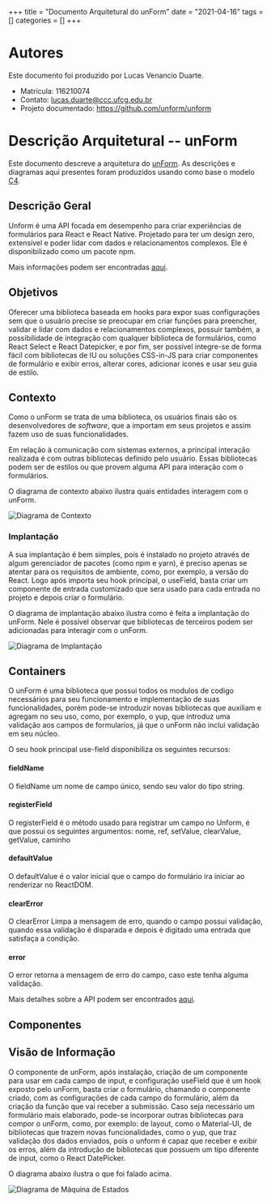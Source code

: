 +++
title = "Documento Arquitetural do unForm"
date = "2021-04-16"
tags = []
categories = []
+++

# Autores

Este documento foi produzido por Lucas Venancio Duarte.

- Matrícula: 116210074
- Contato: lucas.duarte@ccc.ufcg.edu.br
- Projeto documentado: https://github.com/unform/unform

# Descrição Arquitetural -- unForm

Este documento descreve a arquitetura do [unForm](https://github.com/unform/unform).
As descrições e diagramas aqui presentes foram produzidos usando como base o modelo [C4](https://c4model.com/).

## Descrição Geral

Unform é uma API focada em desempenho para criar experiências de formulários para React e React Native. Projetado para ter um design zero, extensível e poder lidar com dados e relacionamentos complexos. Ele é disponibilizado como um pacote npm.

Mais informações podem ser encontradas [aqui](https://unform.dev/).

## Objetivos

Oferecer uma biblioteca baseada em hooks para expor suas configurações sem que o usuário precise se preocupar em criar funções para preencher, validar e lidar com dados e relacionamentos complexos, possuir também, a possibilidade de integração com qualquer biblioteca de formulários, como React Select e React Datepicker, e por fim, ser possível integre-se de forma fácil  com bibliotecas de IU ou soluções CSS-in-JS para criar componentes de formulário e exibir erros, alterar cores, adicionar ícones e usar seu guia de estilo.

## Contexto

Como o unForm se trata de uma biblioteca, os usuários finais são os desenvolvedores de *software*, que a importam em seus projetos e assim fazem uso de suas funcionalidades.

Em relação à comunicação com sistemas externos, a principal interação realizada é com outras bibliotecas definido pelo usuário. Essas bibliotecas podem ser de estilos ou que provem alguma API para interação com o formulários.

O diagrama de contexto abaixo ilustra quais entidades interagem com o unForm.

![Diagrama de Contexto](contexto.png)

### Implantação

A sua implantação é bem simples, pois é instalado no projeto através de algum gerenciador de pacotes (como npm e yarn), é preciso apenas se atentar para os requisitos de ambiente, como, por exemplo, a versão do React. Logo após importa seu hook principal, o useField, basta criar um componente de entrada customizado que sera usado para cada entrada no projeto e depois criar o formulário.

O diagrama de implantação abaixo ilustra como é feita a implantação do unForm. Nele é possível observar que bibliotecas de terceiros podem ser adicionadas para interagir com o unForm.


![Diagrama de Implantação](implantacao.png)

## Containers

O unForm é uma biblioteca que possui todos os modulos de codigo necessários para seu funcionamento e implementação de suas funcionalidades, porém pode-se introduzir novas bibliotecas que auxiliam e agregam no seu uso, como, por exemplo, o yup, que introduz uma validação aos campos de formularios, já que o unForm não inclui validação em seu núcleo.

O seu hook principal use-field disponibiliza os seguintes recursos:

#### fieldName
O fieldName um nome de campo único, sendo seu valor do tipo string.

#### registerField
O registerField é o método usado para registrar um campo no Unform, é que possui os seguintes argumentos: nome, ref, setValue, clearValue, getValue, caminho

#### defaultValue
O defaultValue é o valor inicial que o campo do formulário ira iniciar ao renderizar no ReactDOM.

#### clearError
O clearError Limpa a mensagem de erro, quando o campo possui validação, quando essa validação é disparada e depois é digitado uma entrada que satisfaça a condição.

#### error
O error retorna a mensagem de erro do campo, caso este tenha alguma validação.

Mais detalhes sobre a API podem ser encontrados [aqui](https://unform.dev/api/use-field).

## Componentes


## Visão de Informação

O componente de unForm, após instalação, criação de um componente para usar em cada campo de input, e configuração useField que é um hook exposto pelo unForm, basta criar o formulário, chamando o componente criado, com as configurações de cada campo do formulário, além da criação da função que vai receber a submissão. Caso seja necessário um formulário mais elaborado, pode-se incorporar outras bibliotecas para compor o unForm, como, por exemplo: de layout, como o Material-UI, de bibliotecas que trazem novas funcionalidades, como o yup, que traz validação dos dados enviados, pois o unform é capaz que receber e exibir os erros, além da introdução de bibliotecas que possuem um tipo diferente de input, como o React DatePicker.

O diagrama abaixo ilustra o que foi falado acima.

![Diagrama de Máquina de Estados](vissao-informacao.png)
